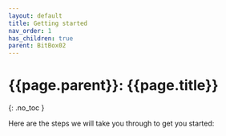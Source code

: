 ```yaml
---
layout: default
title: Getting started
nav_order: 1
has_children: true
parent: BitBox02
---
```


# {{page.parent}}: {{page.title}}
{: .no_toc }

Here are the steps we will take you through to get you started:
